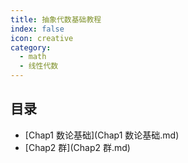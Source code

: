 ```yaml
---
title: 抽象代数基础教程
index: false
icon: creative
category:
  - math
  - 线性代数
---
```


 ## 目录
- [Chap1 数论基础](Chap1 数论基础.md)
- [Chap2 群](Chap2 群.md)
